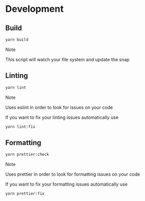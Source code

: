 # Development

## Build

```bash
yarn build
```

> [!NOTE]  
> This script will watch your file system and update the snap

## Linting

```bash
yarn lint
```

> [!NOTE]  
> Uses eslint in order to look for issues on your code

If you want to fix your linting issues automatically use

```bash
yarn lint:fix
```

## Formatting

```bash
yarn prettier:check
```

> [!NOTE]  
> Uses prettier in order to look for formatting issues on your code

If you want to fix your formatting issues automatically use

```bash
yarn prettier:fix
```
